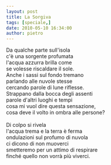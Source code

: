 ```yaml
---
layout: post
title: La Sorgiva
tags: [speciale,]
date: 2010-05-10 16:34:00
author: pietro
---
```

Da qualche parte sull'isola<br/>c'è una sorgente profumata<br/>l'acqua azzurra brilla come<br/>se volesse riscaldare il sole.<br/>Anche i sassi sul fondo tremano<br/>parlando alle nuvole stesse<br/>cercando parole di lune riflesse.<br/>Strappano dalla bocca degli assenti<br/>parole d'altri luoghi e tempi<br/>cosa mi vuol dire questa sensazione,<br/>cosa deve il volto in ombra alle persone?<br/><br/>Di colpo si rivela<br/>l'acqua trema e la terra è ferma<br/>ondulazioni sul profumo di nuvola<br/>ci dicono di non muoverci<br/>smetteremo per un attimo di respirare<br/>finché quello non vorrà più viverci.
